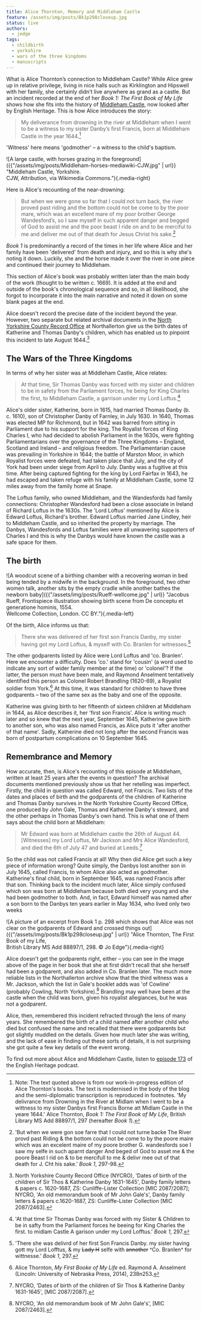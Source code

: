 ```yaml
---
title: Alice Thornton, Memory and Middleham Castle
feature: /assets/img/posts/Bk1p298closeup.jpg
status: live
authors:
  - jedge
tags:
  - childbirth
  - yorkshire
  - wars of the three kingdoms
  - manuscripts
---
```


What is Alice Thornton’s connection to Middleham Castle? While Alice grew up in relative privilege, living in nice halls such as Kirklington and Hipswell with her family, she certainly didn’t live anywhere as grand as a castle. But an incident recorded at the end of her _Book 1: The First Book of My Life_ shows how she fits into the history of [Middleham Castle](https://www.english-heritage.org.uk/visit/places/middleham-castle/), now looked after by English Heritage. This is how Alice introduces the story:

> My deliverance from drowning in the river at Middleham when I went to be a witness to my sister Danby’s first Francis, born at Middleham Castle in the year 1644.[^1]

'Witness' here means 'godmother' – a witness to the child's baptism.

![A large castle, with horses grazing in the foreground]({{"/assets/img/posts/Middleham-horses-mediawiki-CJW.jpg" | url}} "Middleham Castle, Yorkshire. <br>CJW, Attribution, via Wikimedia Commons."){.media-right}

Here is Alice's recounting of the near-drowning:

> But when we were gone so far that I could not turn back, the river proved past riding and the bottom could not be come to by the poor mare, which was an excellent mare of my poor brother George Wandesford’s, so I saw myself in such apparent danger and begged of God to assist me and the poor beast I ride on and to be merciful to me and deliver me out of that death for Jesus Christ his sake.[^2]

_Book 1_ is predominantly a record of the times in her life where Alice and her family have been 'delivered' from death and injury, and so this is why she's noting it down. Luckily, she and the horse made it over the river in one piece and continued their journey to Middleham.

This section of Alice's book was probably written later than the main body of the work (thought to be written c. 1669). It is added at the end and outside of the book's chronological sequence and so, in all likelihood, she forgot to incorporate it into the main narrative and noted it down on some blank pages at the end.

Alice doesn't record the precise date of the incident beyond the year. However, two separate but related archival documents in the [North Yorkshire County Record Office](https://www.northyorks.gov.uk/county-record-office) at Northallerton give us the birth dates of Katherine and Thomas Danby's children, which has enabled us to pinpoint this incident to late August 1644.[^3]

## The Wars of the Three Kingdoms

In terms of why her sister was at Middleham Castle, Alice relates:

> At that time, Sir Thomas Danby was forced with my sister and children to be in safety from the Parliament forces, he being for King Charles the first, to Middleham Castle, a garrison under my Lord Loftus.[^4]

Alice's older sister, Katherine, born in 1615, had married Thomas Danby (b. c. 1610), son of Christopher Danby of Farnley, in July 1630. In 1640, Thomas was elected MP for Richmond, but in 1642 was barred from sitting in Parliament due to his support for the king. The Royalist forces of King Charles I, who had decided to abolish Parliament in the 1630s, were fighting Parliamentarians over the governance of the Three Kingdoms – England, Scotland and Ireland – and religious freedom. The Parliamentarian cause was prevailing in Yorkshire in 1644; the battle of Marston Moor, in which Royalist forces were defeated, had taken place that July, and the city of York had been under siege from April to July. Danby was a fugitive at this time. After being captured fighting for the king by Lord Fairfax in 1643, he had escaped and taken refuge with his family at Middleham Castle, some 12 miles away from the family home at Snape.

The Loftus family, who owned Middleham, and the Wandesfords had family connections: Christopher Wandesford had been a close associate in Ireland of Richard Loftus in the 1630s. The 'Lord Loftus' mentioned by Alice is Edward Loftus, Richard's brother. Edward Loftus married Jane Lindley, heir to Middleham Castle, and so inherited the property by marriage. The Danbys, Wandesfords and Loftus families were all unwavering supporters of Charles I and this is why the Danbys would have known the castle was a safe space for them.

## The birth

![A woodcut scene of a birthing chamber with a recovering woman in bed being tended by a midwife in the background. In the foreground, two other women talk, another sits by the empty cradle while another bathes the newborn baby]({{"/assets/img/posts/Rueff-wellcome.jpg" | url}} "Jacobus Rueff, Frontispiece illustration showing birth scene from De conceptu et generatione hominis, 1554. <br>Wellcome Collection, London. CC BY."){.media-left}

Of the birth, Alice informs us that:

> There she was delivered of her first son Francis Danby, my sister having got my Lord Loftus, & myself with Co. Branlen for witnesses.[^5]

The other godparents listed by Alice were Lord Loftus and 'co. Branlen'. Here we encounter a difficulty. Does 'co.' stand for 'cousin' (a word used to indicate any sort of wider family member at the time) or 'colonel'? If the latter, the person must have been male, and Raymond Anselment tentatively identified this person as Colonel Robert Brandling (1620-69), a Royalist soldier from York.[^6] At this time, it was standard for children to have three godparents – two of the same sex as the baby and one of the opposite.

Katherine was giving birth to her fifteenth of sixteen children at Middleham in 1644, as Alice describes it, her 'first son Francis'. Alice is writing much later and so knew that the next year, September 1645, Katherine gave birth to another son, who was also named Francis, as Alice puts it 'after another of that name'. Sadly, Katherine died not long after the second Francis was born of postpartum complications on 10 September 1645.

## Remembrance and Memory

How accurate, then, is Alice's recounting of this episode at Middleham, written at least 25 years after the events in question? The archival documents mentioned previously show us that her retelling was imperfect. Firstly, the child in question was called Edward, not Francis. Two lists of the dates and places of birth and the godparents of the children of Katherine and Thomas Danby survives in the North Yorkshire County Record Office, one produced by John Gale, Thomas and Katherine Danby's steward, and the other perhaps in Thomas Danby's own hand. This is what one of them says about the child born at Middleham:

> Mr Edward was born at Middleham castle the 26th of August 44. [Witnesses] my Lord Loftus, Mr Jackson and Mrs Alice Wandesford, and died the 6th of July 47 and buried at Leeds.[^7]

So the child was not called Francis at all! Why then did Alice get such a key piece of information wrong? Quite simply, the Danbys lost another son in July 1645, called Francis, to whom Alice also acted as godmother. Katherine's final child, born in September 1645, was named Francis after that son. Thinking back to the incident much later, Alice simply confused which son was born at Middleham because both died very young and she had been godmother to both. And, in fact, Edward himself was named after a son born to the Danbys ten years earlier in May 1634, who lived only two weeks

![A picture of an excerpt from Book 1 p. 298 which shows that Alice was not clear on the godparents of Edward and crossed things out]({{"/assets/img/posts/Bk1p298closeup.jpg" | url}} "Alice Thornton, The First Book of my Life, <br>British Library MS Add 88897/1, 298. &copy; Jo Edge"){.media-right}

Alice doesn't get the godparents right, either – you can see in the image above of the page in her book that she at first didn't recall that she herself had been a godparent, and also added in Co. Branlen later. The much more reliable lists in the Northallerton archive show that the third witness was a Mr. Jackson, which the list in Gale's booklet adds was 'of Cowline' (probably Cowling, North Yorkshire).[^8] Brandling may well have been at the castle when the child was born, given his royalist allegiances, but he was not a godparent.

Alice, then, remembered this incident refracted through the lens of many years. She remembered the birth of a child named after another child who died but confused the name and recalled that there were godparents but got slightly muddled on the details. Given how much later she was writing, and the lack of ease in finding out these sorts of details, it is not surprising she got quite a few key details of the event wrong.

To find out more about Alice and Middleham Castle, listen to [episode 173](https://soundcloud.com/englishheritage/episode-173-civil-war-and-childbirth-alice-thornton-and-middleham-castle/) of the English Heritage podcast.

[^1]: Note: The text quoted above is from our work-in-progress edition of Alice Thornton's books. The text is modernised in the body of the blog and the semi-diplomatic transcription is reproduced in footnotes. 'My delivrance from Drowning in the River at Midlam when I went to be a wittness to my sister Danbys first Francis Borne att Midlam Castle in the yeare 1644.' Alice Thornton, _Book 1: The First Book of My Life_, British Library MS Add 88897/1, 297 (hereafter _Book 1_).
[^2]: 'But when we were gon soe farre that I could not turne backe The River provd past Riding & the bottom could not be come to by the poore maire which was an excelent maire of my poore brother G. wandesfords soe I saw my selfe in such aparnt danger And beged of God to asset me & the poore Beast I rid on & to be mercifull to me & delivr mee out of that death for J. Cht his sake.' _Book 1_, 297-98.
[^3]: North Yorkshire County Record Office (NYCRO), 'Dates of birth of the children of Sir Thos & Katherine Danby 1631-1645', Danby family letters & papers c. 1620-1687, ZS: Cunliffe-Lister Collection [MIC 2087/2087]; NYCRO, 'An old memorandum book of Mr John Gale's', Danby family letters & papers c.1620-1687, ZS: Cunliffe-Lister Collection [MIC 2087/2463].
[^4]: 'At that time Sir Thomas Danby was forced with my Sister & Children to be in safty from the Parliament forces he beeing for King Charles the first. to midlam Castle A garison under my Lord Lofftus.' _Book 1_, 297.
[^5]: 'There she was delivrd of her first Son Francis Danby. my sister having gott my Lord Lofftus, & my ~~Lady H~~ selfe with ~~annother~~ ^Co. Branlen^ for wittnesse.' _Book 1_, 297.
[^6]: Alice Thornton, _My First Booke of My Life_ ed. Raymond A. Anselment (Lincoln: University of Nebraska Press, 2014), 238n253.
[^7]: NYCRO, 'Dates of birth of the children of Sir Thos & Katherine Danby 1631-1645', [MIC 2087/2087].
[^8]: NYCRO, 'An old memorandum book of Mr John Gale's', [MIC 2087/2463].
